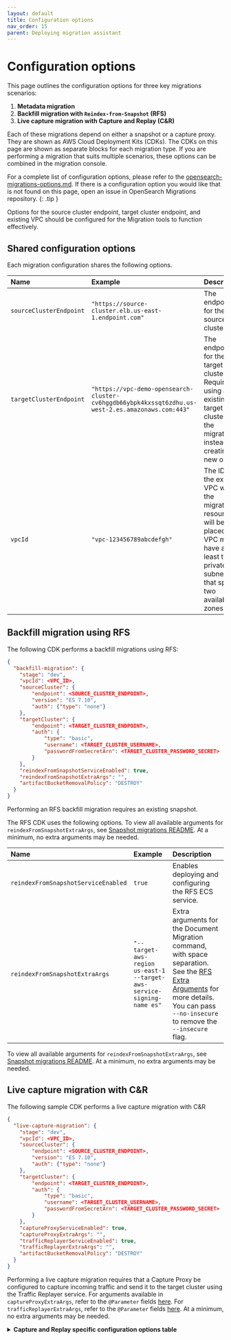 ```yaml
---
layout: default
title: Configuration options
nav_order: 15
parent: Deploying migration assistant
---
```


# Configuration options

This page outlines the configuration options for three key migrations scenarios:

1. **Metadata migration**
2. **Backfill migration with `Reindex-from-Snapshot` (RFS)**
3. **Live capture migration with Capture and Replay (C&R)**

Each of these migrations depend on either a snapshot or a capture proxy. They are shown as AWS Cloud Deployment Kits (CDKs). The CDKs on this page are shown as separate blocks for each migration type. If you are performing a migration that suits multiple scenarios, these options can be combined in the migration console.


For a complete list of configuration options, please refer to the [opensearch-migrations-options.md](https://github.com/opensearch-project/opensearch-migrations/blob/main/deployment/cdk/opensearch-service-migration/options.md). If there is a configuration option you would like that is not found on this page, open an issue in OpenSearch Migrations repository.
{: .tip }

Options for the source cluster endpoint, target cluster endpoint, and existing VPC should be configured for the Migration tools to function effectively.

## Shared configuration options

Each migration configuration shares the following options.


| Name | Example  | Description   |
| :--- | :--- | :--- |
| `sourceClusterEndpoint` | `"https://source-cluster.elb.us-east-1.endpoint.com"`                                               | The endpoint for the source cluster.  |
| `targetClusterEndpoint` | `"https://vpc-demo-opensearch-cluster-cv6hggdb66ybpk4kxssqt6zdhu.us-west-2.es.amazonaws.com:443"`   | The endpoint for the target cluster. Required if using an existing target cluster for the migration instead of creating a new one. |
| `vpcId` | `"vpc-123456789abcdefgh"`                                                                           | The ID of the existing VPC where the migration resources will be placed. The VPC must have at least two private subnets that span two availability zones. |


## Backfill migration using RFS

The following CDK performs a backfill migrations using RFS:

```json
{
  "backfill-migration": {
    "stage": "dev",
    "vpcId": <VPC_ID>,
    "sourceCluster": {
        "endpoint": <SOURCE_CLUSTER_ENDPOINT>,
        "version": "ES 7.10",
        "auth": {"type": "none"}
    },
    "targetCluster": {
        "endpoint": <TARGET_CLUSTER_ENDPOINT>,
        "auth": {
            "type": "basic",
            "username": <TARGET_CLUSTER_USERNAME>,
            "passwordFromSecretArn": <TARGET_CLUSTER_PASSWORD_SECRET>
        }
    },
    "reindexFromSnapshotServiceEnabled": true,
    "reindexFromSnapshotExtraArgs": "",
    "artifactBucketRemovalPolicy": "DESTROY"
  }
}
```

Performing an RFS backfill migration requires an existing snapshot. 


The RFS CDK uses the following options. To view all available arguments for `reindexFromSnapshotExtraArgs`, see [Snapshot migrations README](https://github.com/opensearch-project/opensearch-migrations/blob/main/DocumentsFromSnapshotMigration/README.md#arguments). At a minimum, no extra arguments may be needed.


| Name  | Example | Description |
| :--- | :--- | :--- |
| `reindexFromSnapshotServiceEnabled` | `true` | Enables deploying and configuring the RFS ECS service. |
| `reindexFromSnapshotExtraArgs` | `"--target-aws-region us-east-1 --target-aws-service-signing-name es"` | Extra arguments for the Document Migration command, with space separation. See the [RFS Extra Arguments](https://github.com/opensearch-project/opensearch-migrations/blob/main/DocumentsFromSnapshotMigration/README.md#arguments) for more details. You can pass `--no-insecure` to remove the `--insecure` flag. |

To view all available arguments for `reindexFromSnapshotExtraArgs`, see [Snapshot migrations README](https://github.com/opensearch-project/opensearch-migrations/blob/main/DocumentsFromSnapshotMigration/README.md#arguments). At a minimum, no extra arguments may be needed.

## Live capture migration with C&R 

The following sample CDK performs a live capture migration with C&R

```json
{
  "live-capture-migration": {
    "stage": "dev",
    "vpcId": <VPC_ID>,
    "sourceCluster": {
        "endpoint": <SOURCE_CLUSTER_ENDPOINT>,
        "version": "ES 7.10",
        "auth": {"type": "none"}
    },
    "targetCluster": {
        "endpoint": <TARGET_CLUSTER_ENDPOINT>,
        "auth": {
            "type": "basic",
            "username": <TARGET_CLUSTER_USERNAME>,
            "passwordFromSecretArn": <TARGET_CLUSTER_PASSWORD_SECRET>
        }
    },
    "captureProxyServiceEnabled": true,
    "captureProxyExtraArgs": "",
    "trafficReplayerServiceEnabled": true,
    "trafficReplayerExtraArgs": "",
    "artifactBucketRemovalPolicy": "DESTROY"
  }
}
```

Performing a live capture migration requires that a Capture Proxy be configured to capture incoming traffic and send it to the target cluster using the Traffic Replayer service. For arguments available in `captureProxyExtraArgs`, refer to the `@Parameter` fields [here](https://github.com/opensearch-project/opensearch-migrations/blob/main/TrafficCapture/trafficCaptureProxyServer/src/main/java/org/opensearch/migrations/trafficcapture/proxyserver/CaptureProxy.java). For `trafficReplayerExtraArgs`, refer to the `@Parameter` fields [here](https://github.com/opensearch-project/opensearch-migrations/blob/main/TrafficCapture/trafficReplayer/src/main/java/org/opensearch/migrations/replay/TrafficReplayer.java). At a minimum, no extra arguments may be needed.

<details>
<summary><b>Capture and Replay specific configuration options table</b>
</summary>

| Name  | Example  | Description   |
| :--- | :--- | :--- |
| `captureProxyServiceEnabled`    | `true`  | Enables the Capture Proxy service deployment via a new CloudFormation stack.  |
| `captureProxyExtraArgs`  | `"--suppressCaptureForHeaderMatch user-agent .*elastic-java/7.17.0.*"`  | Extra arguments for the Capture Proxy command, including options specified by the [Capture Proxy](https://github.com/opensearch-project/opensearch-migrations/blob/main/TrafficCapture/trafficCaptureProxyServer/src/main/java/org/opensearch/migrations/trafficcapture/proxyserver/CaptureProxy.java).  |
| `trafficReplayerServiceEnabled` | `true`  | Enables the Traffic Replayer service deployment via a new CloudFormation stack.  |
| `trafficReplayerExtraArgs`      | `"--sigv4-auth-header-service-region es,us-east-1 --speedup-factor 5"`                 | Extra arguments for the Traffic Replayer command, including options for auth headers and other parameters specified by the [Traffic Replayer](https://github.com/opensearch-project/opensearch-migrations/blob/main/TrafficCapture/trafficReplayer/src/main/java/org/opensearch/migrations/replay/TrafficReplayer.java). |


For arguments available in `captureProxyExtraArgs`, refer to the `@Parameter` fields [here](https://github.com/opensearch-project/opensearch-migrations/blob/main/TrafficCapture/trafficCaptureProxyServer/src/main/java/org/opensearch/migrations/trafficcapture/proxyserver/CaptureProxy.java). For `trafficReplayerExtraArgs`, refer to the `@Parameter` fields [here](https://github.com/opensearch-project/opensearch-migrations/blob/main/TrafficCapture/trafficReplayer/src/main/java/org/opensearch/migrations/replay/TrafficReplayer.java). At a minimum, no extra arguments may be needed.



## Cluster authentication pptions

Both the source and target cluster can use no authentication, such as authentication limited to VPC, basic authentication with a username and password, or SigV4 scoped to a user or role.

### No authentication

```
    "sourceCluster": {
        "endpoint": <SOURCE_CLUSTER_ENDPOINT>,
        "version": "ES 7.10",
        "auth": {"type": "none"}
    }
```

### Basic authentication

```
    "sourceCluster": {
        "endpoint": <SOURCE_CLUSTER_ENDPOINT>,
        "version": "ES 7.10",
        "auth": {
            "type": "basic",
            "username": <TARGET_CLUSTER_USERNAME>,
            "passwordFromSecretArn": <TARGET_CLUSTER_PASSWORD_SECRET>
        }
    }
```

### SigV4 authentication

```
    "sourceCluster": {
        "endpoint": <SOURCE_CLUSTER_ENDPOINT>,
        "version": "ES 7.10",
        "auth": {
            "type": "sigv4",
            "region": "us-east-1",
            "serviceSigningName": "es"
        }
    }
```

The `serviceSigningName` can be `es` for an Elasticsearch or OpenSearch domain, or `aoss` for an OpenSearch Serverless collection.

All of these authentication mechanisms apply to both source and target clusters.

## Network configuration

The migration tooling expects the source cluster, target cluster, and migration resources to exist in the same VPC. If this is not the case, manual networking setup outside of this documentation is likely required.
